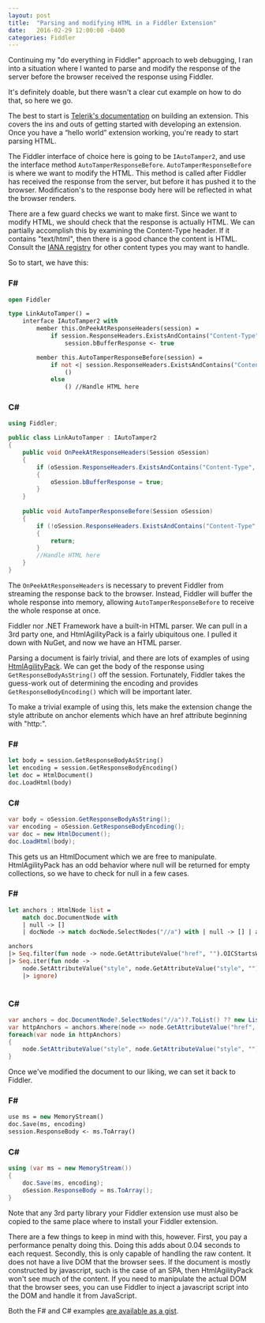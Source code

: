 ```yaml
---
layout: post
title:  "Parsing and modifying HTML in a Fiddler Extension"
date:   2016-02-29 12:00:00 -0400
categories: Fiddler
---
```


Continuing my "do everything in Fiddler" approach to web debugging, I ran into a
situation where I wanted to parse and modify the response of the server before
the browser received the response using Fiddler.

It's definitely doable, but there wasn't a clear cut example on how to do that,
so here we go.

The best to start is [Telerik's documentation][1] on building an extension. This
covers the ins and outs of getting started with developing an extension. Once
you have a “hello world” extension working, you're ready to start parsing HTML.

The Fiddler interface of choice here is going to be `IAutoTamper2`, and use the
interface method `AutoTamperResponseBefore`. `AutoTamperResponseBefore` is where we
want to modify the HTML. This method is called after Fiddler has received the
response from the server, but before it has pushed it to the browser.
Modification's to the response body here will be reflected in what the browser
renders.

There are a few guard checks we want to make first. Since we want to modify
HTML, we should check that the response is actually HTML. We can partially
accomplish this by examining the Content-Type header. If it contains "text/html",
then there is a good chance the content is HTML. Consult the [IANA registry][2] for
other content types you may want to handle.

<!--break-->

So to start, we have this:

### F\#
```ocaml
open Fiddler

type LinkAutoTamper() =
    interface IAutoTamper2 with
        member this.OnPeekAtResponseHeaders(session) =
            if session.ResponseHeaders.ExistsAndContains("Content-Type", "text/html") then
                session.bBufferResponse <- true

        member this.AutoTamperResponseBefore(session) = 
            if not <| session.ResponseHeaders.ExistsAndContains("Content-Type", "text/html") then
                ()
            else
                () //Handle HTML here
```

### C\#
```csharp
using Fiddler;

public class LinkAutoTamper : IAutoTamper2
{
    public void OnPeekAtResponseHeaders(Session oSession)
    {
        if (oSession.ResponseHeaders.ExistsAndContains("Content-Type", "text/html"))
        {
            oSession.bBufferResponse = true;
        }
    }
     
    public void AutoTamperResponseBefore(Session oSession)
    {
        if (!oSession.ResponseHeaders.ExistsAndContains("Content-Type", "text/html"))
        {
            return;
        }
        //Handle HTML here
    }
}
```

The `OnPeekAtResponseHeaders` is necessary to prevent Fiddler from streaming the
response back to the browser. Instead, Fiddler will buffer the whole response
into memory, allowing `AutoTamperResponseBefore` to receive the whole response at
once.

Fiddler nor .NET Framework have a built-in HTML parser. We can pull in a 3rd
party one, and HtmlAgilityPack is a fairly ubiquitous one. I pulled it down with
NuGet, and now we have an HTML parser.

Parsing a document is fairly trivial, and there are lots of examples of using
[HtmlAgilityPack][3]. We can get the body of the response using
`GetResponseBodyAsString()` off the session. Fortunately, Fiddler takes the
guess-work out of determining the encoding and provides
`GetResponseBodyEncoding()` which will be important later.

To make a trivial example of using this, lets make the extension change the
style attribute on anchor elements which have an href attribute beginning with
"http:".

### F\#
```ocaml
let body = session.GetResponseBodyAsString()
let encoding = session.GetResponseBodyEncoding()
let doc = HtmlDocument()
doc.LoadHtml(body)
```

### C\#
```csharp
var body = oSession.GetResponseBodyAsString();
var encoding = oSession.GetResponseBodyEncoding();
var doc = new HtmlDocument();
doc.LoadHtml(body);
```

This gets us an HtmlDocument which we are free to manipulate. HtmlAgilityPack
has an odd behavior where null will be returned for empty collections, so we
have to check for null in a few cases. 

### F\#
```ocaml
let anchors : HtmlNode list = 
    match doc.DocumentNode with
    | null -> []
    | docNode -> match docNode.SelectNodes("//a") with | null -> [] | a -> a |> Seq.toList

anchors
|> Seq.filter(fun node -> node.GetAttributeValue("href", "").OICStartsWith("http:"))
|> Seq.iter(fun node ->
    node.SetAttributeValue("style", node.GetAttributeValue("style", "") + "; border: 1px solid red")
    |> ignore)
    
```

### C\#
```csharp
var anchors = doc.DocumentNode?.SelectNodes("//a")?.ToList() ?? new List();
var httpAnchors = anchors.Where(node => node.GetAttributeValue("href", "").OICStartsWith("http:"));
foreach(var node in httpAnchors)
{
    node.SetAttributeValue("style", node.GetAttributeValue("style", "") + "; border: 1px solid red");
}
```

Once we've modified the document to our liking, we can set it back to Fiddler.

### F\#
```ocaml 
use ms = new MemoryStream()
doc.Save(ms, encoding)
session.ResponseBody <- ms.ToArray()
```

### C\#
```csharp
using (var ms = new MemoryStream())
{
    doc.Save(ms, encoding);
    oSession.ResponseBody = ms.ToArray();
}
```

Note that any 3rd party library your Fiddler extension use must also be copied
to the same place where to install your Fiddler extension.

There are a few things to keep in mind with this, however. First, you pay a
performance penalty doing this. Doing this adds about 0.04 seconds to each
request. Secondly, this is only capable of handling the raw content. It does not
have a live DOM that the browser sees. If the document is mostly constructed by
javascript, such is the case of an SPA, then HtmlAgilityPack won't see much of
the content. If you need to manipulate the actual DOM that the browser sees, you
can use Fiddler to inject a javascript script into the DOM and handle it from
JavaScript.

Both the F# and C# examples [are available as a gist][4].


[1]: http://docs.telerik.com/fiddler/Extend-Fiddler/Interfaces
[2]: https://www.iana.org/assignments/media-types/media-types.xhtml
[3]: https://www.nuget.org/packages/HtmlAgilityPack
[4]: https://gist.github.com/vcsjones/ad4a8c195655c6a59b77